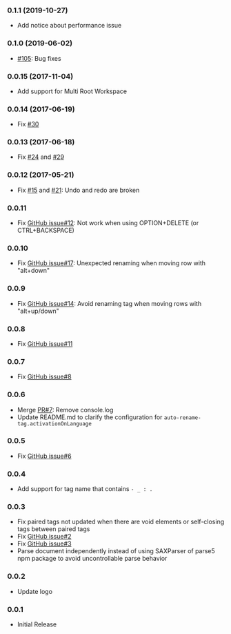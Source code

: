 ### 0.1.1 (2019-10-27)
* Add notice about performance issue

### 0.1.0 (2019-06-02)
* [#105](https://github.com/formulahendry/vscode-auto-rename-tag/pull/105): Bug fixes

### 0.0.15 (2017-11-04)
* Add support for Multi Root Workspace

### 0.0.14 (2017-06-19)
* Fix [#30](https://github.com/formulahendry/vscode-auto-rename-tag/issues/30)

### 0.0.13 (2017-06-18)
* Fix [#24](https://github.com/formulahendry/vscode-auto-rename-tag/issues/24) and [#29](https://github.com/formulahendry/vscode-auto-rename-tag/issues/29)

### 0.0.12 (2017-05-21)
* Fix [#15](https://github.com/formulahendry/vscode-auto-rename-tag/issues/15) and [#21](https://github.com/formulahendry/vscode-auto-rename-tag/issues/21): Undo and redo are broken

### 0.0.11
* Fix [GitHub issue#12](https://github.com/formulahendry/vscode-auto-rename-tag/issues/12): Not work when using OPTION+DELETE (or CTRL+BACKSPACE)

### 0.0.10
* Fix [GitHub issue#17](https://github.com/formulahendry/vscode-auto-rename-tag/issues/17): Unexpected renaming when moving row with "alt+down"

### 0.0.9
* Fix [GitHub issue#14](https://github.com/formulahendry/vscode-auto-rename-tag/issues/14): Avoid renaming tag when moving rows with "alt+up/down"

### 0.0.8
* Fix [GitHub issue#11](https://github.com/formulahendry/vscode-auto-rename-tag/issues/11)

### 0.0.7
* Fix [GitHub issue#8](https://github.com/formulahendry/vscode-auto-rename-tag/issues/8)

### 0.0.6
* Merge [PR#7](https://github.com/formulahendry/vscode-auto-rename-tag/pull/7): Remove console.log
* Update README.md to clarify the configuration for `auto-rename-tag.activationOnLanguage`

### 0.0.5
* Fix [GitHub issue#6](https://github.com/formulahendry/vscode-auto-rename-tag/issues/6)

### 0.0.4
* Add support for tag name that contains ```- _ : .```

### 0.0.3
* Fix paired tags not updated when there are void elements or self-closing tags between paired tags
* Fix [GitHub issue#2](https://github.com/formulahendry/vscode-auto-rename-tag/issues/2)
* Fix [GitHub issue#3](https://github.com/formulahendry/vscode-auto-rename-tag/issues/3)
* Parse document independently instead of using SAXParser of parse5 npm package to avoid uncontrollable parse behavior

### 0.0.2
* Update logo

### 0.0.1
* Initial Release